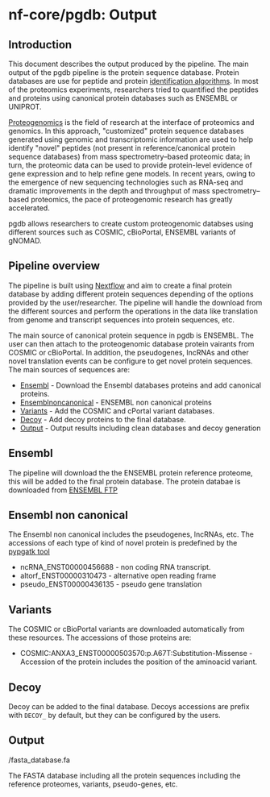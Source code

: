 # nf-core/pgdb: Output

## Introduction

This document describes the output produced by the pipeline. The main output of the pgdb pipeline is the protein sequence database. Protein databases are use for peptide and protein [identification algorithms](https://pubmed.ncbi.nlm.nih.gov/27975215/). In most of the proteomics experiments, researchers tried to quantified the peptides and proteins using canonical protein databases such as ENSEMBL or UNIPROT.

[Proteogenomics](https://www.nature.com/articles/nmeth.3144) is the field of research at the interface of proteomics and genomics. In this approach, "customized" protein sequence databases generated using genomic and transcriptomic information are used to help identify "novel" peptides (not present in reference/canonical protein sequence databases) from mass spectrometry–based proteomic data; in turn, the proteomic data can be used to provide protein-level evidence of gene expression and to help refine gene models. In recent years, owing to the emergence of new sequencing technologies such as RNA-seq and dramatic improvements in the depth and throughput of mass spectrometry–based proteomics, the pace of proteogenomic research has greatly accelerated.

pgdb allows researchers to create custom proteogenomic databses using different sources such as COSMIC, cBioPortal, ENSEMBL variants of gNOMAD.

## Pipeline overview

The pipeline is built using [Nextflow](https://www.nextflow.io/) and aim to create a final protein database by adding different protein sequences depending of the options provided by the user/researcher. The pipeline will handle the download from the different sources and perform the operations in the data like translation from genome and transcript sequences into protein sequences, etc.

The main source of canonical protein sequence in pgdb is ENSEMBL. The user can then attach to the proteogenomic database protein vairants from COSMIC or cBioPortal. In addition, the pseudogenes, lncRNAs and other novel translation events can be configure to get novel protein sequences. The main sources of sequences are:

* [Ensembl](#ensembl) - Download the Ensembl databases proteins and add canonical proteins.
* [Ensemblnoncanonical](#ensemblnoncanonical) - ENSEMBL non canonical proteins
* [Variants](#variants) - Add the COSMIC and cPortal variant databases.
* [Decoy](#decoys) - Add decoy proteins to the final database.
* [Output](#output) - Output results including clean databases and decoy generation

## Ensembl

The pipeline will download the the ENSEMBL protein reference proteome, this will be added to the final protein database. The protein databae is downloaded from [ENSEMBL FTP](http://www.ensembl.org/info/data/ftp/index.html)

## Ensembl non canonical

The Ensembl non canonical includes the pseudogenes, lncRNAs, etc. The accessions of each type of kind of novel protein is predefined by the [pypgatk tool](https://github.com/bigbio/py-pgatk)

* ncRNA_ENST00000456688 - non coding RNA transcript.
* altorf_ENST00000310473 - alternative open reading frame
* pseudo_ENST00000436135 - pseudo gene translation

## Variants

The COSMIC or cBioPortal variants are downloaded automatically from these resources. The accessions of those proteins are:

* COSMIC:ANXA3_ENST00000503570:p.A67T:Substitution-Missense - Accession of the protein includes the position of the aminoacid variant.

## Decoy

Decoy can be added to the final database. Decoys accessions are prefix with `DECOY_` by default, but they can be configured by the users.

## Output

 /fasta_database.fa

The FASTA database including all the protein sequences including the reference proteomes, variants, pseudo-genes, etc.
